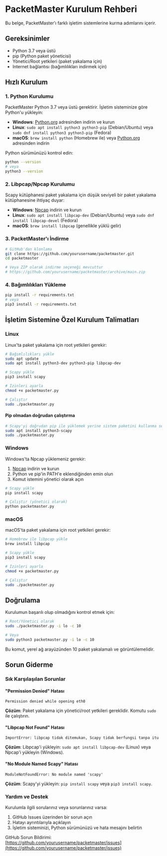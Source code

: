 # PacketMaster Kurulum Rehberi

Bu belge, PacketMaster'ı farklı işletim sistemlerine kurma adımlarını içerir.

## Gereksinimler

- Python 3.7 veya üstü
- pip (Python paket yöneticisi)
- Yönetici/Root yetkileri (paket yakalama için)
- Internet bağlantısı (bağımlılıkları indirmek için)

## Hızlı Kurulum

### 1. Python Kurulumu

PacketMaster Python 3.7 veya üstü gerektirir. İşletim sisteminize göre Python'u yükleyin:

- **Windows**: [Python.org](https://www.python.org/downloads/windows/) adresinden indirin ve kurun
- **Linux**: `sudo apt install python3 python3-pip` (Debian/Ubuntu) veya `sudo dnf install python3 python3-pip` (Fedora)
- **macOS**: `brew install python` (Homebrew ile) veya [Python.org](https://www.python.org/downloads/mac-osx/) adresinden indirin

Python sürümünüzü kontrol edin:
```bash
python --version
# veya
python3 --version
```

### 2. Libpcap/Npcap Kurulumu

Scapy kütüphanesi paket yakalama için düşük seviyeli bir paket yakalama kütüphanesine ihtiyaç duyar:

- **Windows**: [Npcap](https://nmap.org/npcap/) indirin ve kurun
- **Linux**: `sudo apt install libpcap-dev` (Debian/Ubuntu) veya `sudo dnf install libpcap-devel` (Fedora)
- **macOS**: `brew install libpcap` (genellikle yüklü gelir)

### 3. PacketMaster'ı İndirme

```bash
# GitHub'dan klonlama
git clone https://github.com/yourusername/packetmaster.git
cd packetmaster

# Veya ZIP olarak indirme seçeneği mevcuttur
# https://github.com/yourusername/packetmaster/archive/main.zip
```

### 4. Bağımlılıkları Yükleme

```bash
pip install -r requirements.txt
# veya
pip3 install -r requirements.txt
```

## İşletim Sistemine Özel Kurulum Talimatları

### Linux

Linux'ta paket yakalama için root yetkileri gerekir:

```bash
# Bağımlılıkları yükle
sudo apt update
sudo apt install python3-dev python3-pip libpcap-dev

# Scapy yükle
pip3 install scapy

# İzinleri ayarla
chmod +x packetmaster.py

# Çalıştır
sudo ./packetmaster.py
```

#### Pip olmadan doğrudan çalıştırma
```bash
# Scapy'yi doğrudan pip ile yüklemek yerine sistem paketini kullanma seçeneği
sudo apt install python3-scapy
sudo ./packetmaster.py
```

### Windows

Windows'ta Npcap yüklemeniz gerekir:

1. [Npcap](https://nmap.org/npcap/) indirin ve kurun
2. Python ve pip'in PATH'e eklendiğinden emin olun
3. Komut istemini yönetici olarak açın

```bash
# Scapy yükle
pip install scapy

# Çalıştır (yönetici olarak)
python packetmaster.py
```

### macOS

macOS'ta paket yakalama için root yetkileri gerekir:

```bash
# Homebrew ile libpcap yükle
brew install libpcap

# Scapy yükle
pip3 install scapy

# İzinleri ayarla
chmod +x packetmaster.py

# Çalıştır
sudo ./packetmaster.py
```

## Doğrulama

Kurulumun başarılı olup olmadığını kontrol etmek için:

```bash
# Root/Yönetici olarak
sudo ./packetmaster.py -i lo -c 10

# Veya
sudo python3 packetmaster.py -i lo -c 10
```

Bu komut, yerel ağ arayüzünden 10 paket yakalamalı ve görüntülemelidir.

## Sorun Giderme

### Sık Karşılaşılan Sorunlar

#### "Permission Denied" Hatası
```
Permission denied while opening eth0
```
**Çözüm**: Paket yakalama için yönetici/root yetkileri gereklidir. Komutu `sudo` ile çalıştırın.

#### "Libpcap Not Found" Hatası
```
ImportError: libpcap tidak ditemukan, Scapy tidak berfungsi tanpa itu
```
**Çözüm**: Libpcap'i yükleyin: `sudo apt install libpcap-dev` (Linux) veya Npcap'i yükleyin (Windows).

#### "No Module Named Scapy" Hatası
```
ModuleNotFoundError: No module named 'scapy'
```
**Çözüm**: Scapy'yi yükleyin: `pip install scapy` veya `pip3 install scapy`.

### Yardım ve Destek

Kurulumla ilgili sorularınız veya sorunlarınız varsa:

1. GitHub Issues üzerinden bir sorun açın
2. Hatayı ayrıntılarıyla açıklayın
3. İşletim sisteminizi, Python sürümünüzü ve hata mesajını belirtin

GitHub Sorun Bildirimi: [https://github.com/yourusername/packetmaster/issues](https://github.com/yourusername/packetmaster/issues)